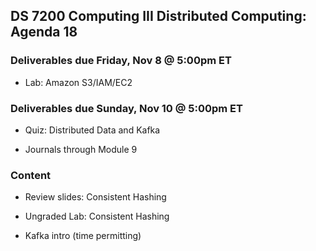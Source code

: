 ## DS 7200 Computing III Distributed Computing: Agenda 18

### Deliverables due Friday, Nov 8 @ 5:00pm ET
- Lab: Amazon S3/IAM/EC2

### Deliverables due Sunday, Nov 10 @ 5:00pm ET

- Quiz: Distributed Data and Kafka

- Journals through Module 9


### Content

- Review slides: Consistent Hashing

- Ungraded Lab: Consistent Hashing

- Kafka intro (time permitting)
